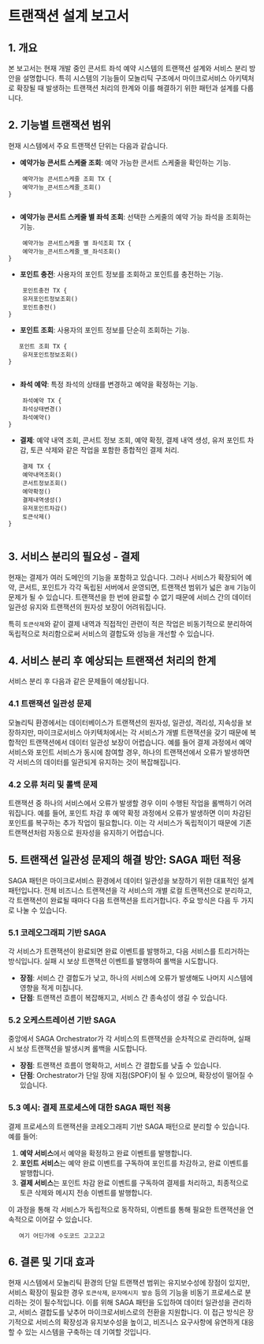 # 트랜잭션 설계 보고서

## 1. 개요
본 보고서는 현재 개발 중인 콘서트 좌석 예약 시스템의 트랜잭션 설계와 서비스 분리 방안을 설명합니다. 특히 시스템의 기능들이 모놀리틱 구조에서 마이크로서비스 아키텍처로 확장될 때 발생하는 트랜잭션 처리의 한계와 이를 해결하기 위한 패턴과 설계를 다룹니다.

## 2. 기능별 트랜잭션 범위

현재 시스템에서 주요 트랜잭션 단위는 다음과 같습니다.

- **예약가능 콘서트 스케줄 조회**: 예약 가능한 콘서트 스케줄을 확인하는 기능.
```text
    예약가능 콘서트스케줄 조회 TX {
    예약가능_콘서트스케줄_조회()
}


```
- **예약가능 콘서트 스케줄 별 좌석 조회**: 선택한 스케줄의 예약 가능 좌석을 조회하는 기능.
```text
    예약가능 콘서트스케줄 별 좌석조회 TX {
    예약가능_콘서트스케줄_별_좌석조회()
}

```
- **포인트 충전**: 사용자의 포인트 정보를 조회하고 포인트를 충전하는 기능.
```text
    포인트충전 TX {
    유저포인트정보조회()
    포인트충전()
}

```
- **포인트 조회**: 사용자의 포인트 정보를 단순히 조회하는 기능.
```text
   포인트 조회 TX {
    유저포인트정보조회()
}
 

```
- **좌석 예약**: 특정 좌석의 상태를 변경하고 예약을 확정하는 기능.
```text
    좌석예약 TX {
    좌석상태변경()
    좌석예약()
}

```
- **결제**: 예약 내역 조회, 콘서트 정보 조회, 예약 확정, 결제 내역 생성, 유저 포인트 차감, 토큰 삭제와 같은 작업을 포함한 종합적인 결제 처리.
```text
    결제 TX {
    예약내역조회()
    콘서트정보조회()
    예약확정()
    결제내역생성()
    유저포인트차감()
    토큰삭제()
}


```

## 3. 서비스 분리의 필요성 - 결제

현재는 결제가 여러 도메인의 기능을 포함하고 있습니다. 그러나 서비스가 확장되어 예약, 콘서트, 포인트가 각각 독립된 서버에서 운영되면, 트랜잭션 범위가 넓은 `결제` 기능이 문제가 될 수 있습니다. 트랜잭션을 한 번에 완료할 수 없기 때문에 서비스 간의 데이터 일관성 유지와 트랜잭션의 원자성 보장이 어려워집니다.

특히 `토큰삭제`와 같이 결제 내역과 직접적인 관련이 적은 작업은 비동기적으로 분리하여 독립적으로 처리함으로써 서비스의 결합도와 성능을 개선할 수 있습니다.

## 4. 서비스 분리 후 예상되는 트랜잭션 처리의 한계

서비스 분리 후 다음과 같은 문제들이 예상됩니다.

### 4.1 트랜잭션 일관성 문제
모놀리틱 환경에서는 데이터베이스가 트랜잭션의 원자성, 일관성, 격리성, 지속성을 보장하지만, 마이크로서비스 아키텍처에서는 각 서비스가 개별 트랜잭션을 갖기 때문에 복합적인 트랜잭션에서 데이터 일관성 보장이 어렵습니다. 예를 들어 결제 과정에서 예약 서비스와 포인트 서비스가 동시에 참여할 경우, 하나의 트랜잭션에서 오류가 발생하면 각 서비스의 데이터를 일관되게 유지하는 것이 복잡해집니다.

### 4.2 오류 처리 및 롤백 문제
트랜잭션 중 하나의 서비스에서 오류가 발생할 경우 이미 수행된 작업을 롤백하기 어려워집니다. 예를 들어, 포인트 차감 후 예약 확정 과정에서 오류가 발생하면 이미 차감된 포인트를 복구하는 추가 작업이 필요합니다. 이는 각 서비스가 독립적이기 때문에 기존 트랜잭션처럼 자동으로 원자성을 유지하기 어렵습니다.

## 5. 트랜잭션 일관성 문제의 해결 방안: SAGA 패턴 적용

SAGA 패턴은 마이크로서비스 환경에서 데이터 일관성을 보장하기 위한 대표적인 설계 패턴입니다. 전체 비즈니스 트랜잭션을 각 서비스의 개별 로컬 트랜잭션으로 분리하고, 각 트랜잭션이 완료될 때마다 다음 트랜잭션을 트리거합니다. 주요 방식은 다음 두 가지로 나눌 수 있습니다.

### 5.1 코레오그래피 기반 SAGA
각 서비스가 트랜잭션이 완료되면 완료 이벤트를 발행하고, 다음 서비스를 트리거하는 방식입니다. 실패 시 보상 트랜잭션 이벤트를 발행하여 롤백을 시도합니다.

- **장점**: 서비스 간 결합도가 낮고, 하나의 서비스에 오류가 발생해도 나머지 시스템에 영향을 적게 미칩니다.
- **단점**: 트랜잭션 흐름이 복잡해지고, 서비스 간 종속성이 생길 수 있습니다.

### 5.2 오케스트레이션 기반 SAGA
중앙에서 SAGA Orchestrator가 각 서비스의 트랜잭션을 순차적으로 관리하며, 실패 시 보상 트랜잭션을 발생시켜 롤백을 시도합니다.

- **장점**: 트랜잭션 흐름이 명확하고, 서비스 간 결합도를 낮출 수 있습니다.
- **단점**: Orchestrator가 단일 장애 지점(SPOF)이 될 수 있으며, 확장성이 떨어질 수 있습니다.

### 5.3 예시: 결제 프로세스에 대한 SAGA 패턴 적용
결제 프로세스의 트랜잭션을 코레오그래피 기반 SAGA 패턴으로 분리할 수 있습니다. 예를 들어:
1. **예약 서비스**에서 예약을 확정하고 완료 이벤트를 발행합니다.
2. **포인트 서비스**는 예약 완료 이벤트를 구독하여 포인트를 차감하고, 완료 이벤트를 발행합니다.
3. **결제 서비스**는 포인트 차감 완료 이벤트를 구독하여 결제를 처리하고, 최종적으로 토큰 삭제와 메시지 전송 이벤트를 발행합니다.

이 과정을 통해 각 서비스가 독립적으로 동작하되, 이벤트를 통해 필요한 트랜잭션을 연속적으로 이어갈 수 있습니다.

```text
   여기 어딘가에 수도코드 고고고고  

```

## 6. 결론 및 기대 효과

현재 시스템에서 모놀리틱 환경의 단일 트랜잭션 범위는 유지보수성에 장점이 있지만, 서비스 확장이 필요한 경우 `토큰삭제`, `문자메시지 발송` 등의 기능을 비동기 프로세스로 분리하는 것이 필수적입니다. 이를 위해 SAGA 패턴을 도입하여 데이터 일관성을 관리하고, 서비스 결합도를 낮추어 마이크로서비스로의 전환을 지원합니다. 이 접근 방식은 장기적으로 서비스의 확장성과 유지보수성을 높이고, 비즈니스 요구사항에 유연하게 대응할 수 있는 시스템을 구축하는 데 기여할 것입니다.
